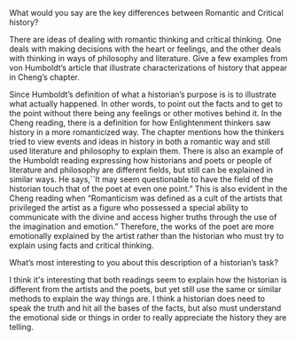 What would you say are the key differences between Romantic and Critical history?

There are ideas of dealing with romantic thinking and critical thinking. One deals with making decisions with the heart or feelings, and the other deals with thinking in ways of philosophy and literature.
Give a few examples from von Humboldt’s article that illustrate characterizations of history that appear in Cheng’s chapter. 

Since Humboldt’s definition of what a historian’s purpose is is to illustrate what actually happened. In other words, to point out the facts and to get to the point without there being any feelings or other motives behind it. In the Cheng reading, there is a definition for how Enlightenment thinkers saw history in a more romanticized way. The chapter mentions how the thinkers tried to view events and ideas in history in both a romantic way and still used literature and philosophy to explain them. There is also an example of  the Humboldt reading expressing how historians and poets or people of literature and philosophy are different fields, but still can be explained in similar ways. He says,``It may seem questionable to have the field of the historian touch that of the poet at even one point.” This is also evident in the Cheng reading when “Romanticism was defined as a cult of the artists that privileged the artist as a figure who possessed a special ability to communicate with the divine and access higher truths through the use of the imagination and emotion.” Therefore, the works of the poet are more emotionally explained by the artist rather than the historian who must try to explain using facts and critical thinking.

What’s most interesting to you about this description of a historian’s task?

I think it's interesting that both readings seem to explain how the historian is different from the artists and the poets, but yet still use the same or similar methods to explain the way things are. I think a historian does need to speak the truth and hit all the bases of the facts, but also must understand the emotional side or things in order to really appreciate the history they are telling.
